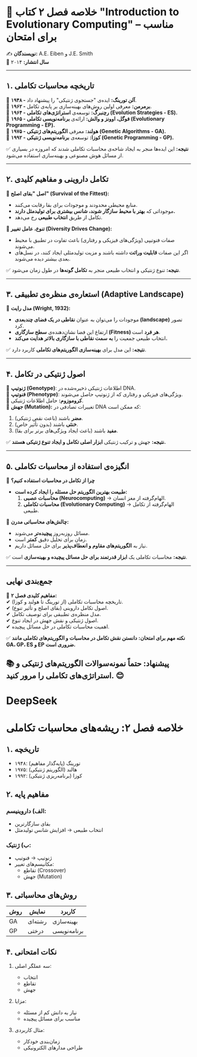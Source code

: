 # 📘 خلاصه فصل ۲ کتاب "Introduction to Evolutionary Computing" – مناسب برای امتحان  
✍ **نویسندگان:** A.E. Eiben و J.E. Smith  
📅 **سال انتشار:** ۲۰۱۴  

---

## **۱. تاریخچه محاسبات تکاملی**  
🔹 **۱۹۴۸ - آلن تورینگ:** ایده‌ی "جستجوی ژنتیکی" را پیشنهاد داد.  
🔹 **۱۹۶۲ - برمرمن:** معرفی اولین روش‌های بهینه‌سازی بر پایه‌ی تکامل.  
🔹 **۱۹۶۴ - رچنبرگ:** توسعه‌ی **استراتژی‌های تکاملی (Evolution Strategies - ES).**  
🔹 **۱۹۶۵ - فوگل، اوونز و والش:** ارائه‌ی **برنامه‌نویسی تکاملی (Evolutionary Programming - EP).**  
🔹 **۱۹۷۵ - هولند:** معرفی **الگوریتم‌های ژنتیکی (Genetic Algorithms - GA).**  
🔹 **۱۹۹۲ - کوزا:** توسعه‌ی **برنامه‌نویسی ژنتیکی (Genetic Programming - GP).**  

✅ **نتیجه:** این ایده‌ها منجر به ایجاد شاخه‌ی محاسبات تکاملی شدند که امروزه در بسیاری از مسائل هوش مصنوعی و بهینه‌سازی استفاده می‌شود.  

---

## **۲. تکامل داروینی و مفاهیم کلیدی**  
**🔹 اصل "بقای اصلح" (Survival of the Fittest):**  
- منابع محیطی محدودند و موجودات برای بقا رقابت می‌کنند.  
- موجوداتی که **بهتر با محیط سازگار شوند، شانس بیشتری برای تولیدمثل دارند.**  
- تکامل از طریق **انتخاب طبیعی** رخ می‌دهد.  

**🔹 تنوع، عامل تغییر (Diversity Drives Change):**  
- صفات فنوتیپی (ویژگی‌های فیزیکی و رفتاری) باعث تفاوت در تطبیق با محیط می‌شوند.  
- اگر این صفات **قابلیت وراثت** داشته باشند و مزیت تولیدمثلی ایجاد کنند، در نسل‌های بعدی بیشتر دیده می‌شوند.  

✅ **نتیجه:** تنوع ژنتیکی و انتخاب طبیعی منجر به **تکامل گونه‌ها** در طول زمان می‌شود.  

---

## **۳. استعاره‌ی منظره‌ی تطبیقی (Adaptive Landscape)**  
📌 **مدل رایت (Wright, 1932):**  
- موجودات را می‌توان به عنوان **نقاطی در یک فضای چندبعدی (landscape)** تصور کرد.  
- ارتفاع این فضا نشان‌دهنده‌ی **سطح سازگاری (Fitness) هر فرد** است.  
- انتخاب طبیعی جمعیت را **به سمت نقاطی با سازگاری بالاتر هدایت می‌کند.**  

✅ **نتیجه:** این مدل برای **بهینه‌سازی الگوریتم‌های تکاملی** کاربرد دارد.  

---

## **۴. اصول ژنتیکی در تکامل**  
🔹 **ژنوتیپ (Genotype)**: اطلاعات ژنتیکی ذخیره‌شده در DNA.  
🔹 **فنوتیپ (Phenotype)**: ویژگی‌های فیزیکی و رفتاری که از ژنوتیپ حاصل می‌شوند.  
🔹 **کروموزوم:** حامل اطلاعات ژنتیکی.  
🔹 **جهش (Mutation):** تغییرات تصادفی در DNA که ممکن است:  
  1. **مضر** باشند (باعث نقص ژنتیکی).  
  2. **خنثی** باشند (بدون تأثیر خاص).  
  3. **مفید** باشند (باعث ایجاد ویژگی‌های برتر برای بقا).  

✅ **نتیجه:** جهش و ترکیب ژنتیکی **ابزار اصلی تکامل و ایجاد تنوع ژنتیکی هستند.**  

---

## **۵. انگیزه‌ی استفاده از محاسبات تکاملی**  
🔹 **چرا از تکامل در محاسبات استفاده کنیم؟**  
- **طبیعت بهترین الگوریتم حل مسئله را ایجاد کرده است:**  
  1. **محاسبات عصبی (Neurocomputing)** → الهام‌گرفته از مغز انسان.  
  2. **محاسبات تکاملی (Evolutionary Computing)** → الهام‌گرفته از تکامل طبیعی.  

🔹 **چالش‌های محاسباتی مدرن:**  
- مسائل روزبه‌روز **پیچیده‌تر** می‌شوند.  
- زمان برای تحلیل دقیق **کمتر** است.  
- نیاز به **الگوریتم‌های مقاوم و انعطاف‌پذیر** برای حل مسائل داریم.  

✅ **نتیجه:** محاسبات تکاملی یک **ابزار قدرتمند برای حل مسائل پیچیده و بهینه‌سازی** است.  

---

## **جمع‌بندی نهایی**  
📌 **مفاهیم کلیدی فصل ۲:**  
✔ تاریخچه محاسبات تکاملی (از تورینگ تا هولند و کوزا).  
✔ اصول تکامل داروینی (بقای اصلح و تأثیر تنوع).  
✔ مدل منظره‌ی تطبیقی برای توصیف تکامل.  
✔ اصول ژنتیکی و نقش جهش در ایجاد تنوع.  
✔ اهمیت محاسبات تکاملی در حل مسائل پیچیده.  

✅ **نکته مهم برای امتحان:** **دانستن نقش تکامل در محاسبات و الگوریتم‌های تکاملی مانند GA، GP، ES و EP ضروری است.**  

📚 **پیشنهاد:** حتماً نمونه‌سوالات الگوریتم‌های ژنتیکی و استراتژی‌های تکاملی را مرور کنید. 😊
----------------------

# DeepSeek
# خلاصه فصل ۲: ریشه‌های محاسبات تکاملی

## ۱. تاریخچه
- ۱۹۴۸: تورینگ (پایه‌گذار مفاهیم)
- ۱۹۷۵: هالند (الگوریتم ژنتیکی)
- ۱۹۹۲: کوزا (برنامه‌ریزی ژنتیکی)

## ۲. مفاهیم پایه
### الف) داروینیسم:
- بقای سازگارترین
- انتخاب طبیعی → افزایش شانس تولیدمثل

### ب) ژنتیک:
- ژنوتیپ → فنوتیپ
- مکانیسم‌های تغییر:
  - تقاطع (Crossover)
  - جهش (Mutation)

## ۳. روش‌های محاسباتی
| روش       | نمایش     | کاربرد          |
|-----------|-----------|-----------------|
| GA        | رشته‌ای    | بهینه‌سازی       |
| GP        | درختی     | برنامه‌نویسی     |

## ۴. نکات امتحانی
1. سه عملگر اصلی:
   - انتخاب
   - تقاطع
   - جهش

2. مزایا:
   - نیاز به دانش کم از مسئله
   - مناسب برای مسائل پیچیده

3. مثال کاربردی:
   - زمان‌بندی خودکار
   - طراحی مدارهای الکترونیکی